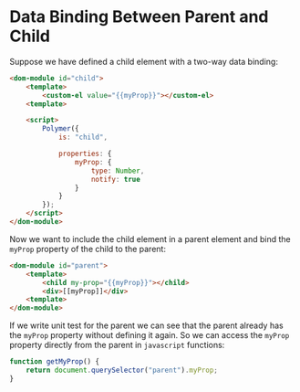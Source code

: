 # Data Binding Between Parent and Child

Suppose we have defined a child element with a two-way data binding:

```html
<dom-module id="child">
    <template>
        <custom-el value="{{myProp}}"></custom-el>
    <template>

    <script>
        Polymer({
            is: "child",

            properties: {
                myProp: {
                    type: Number,
                    notify: true
                }
            }
        });
    </script>
</dom-module>
```
Now we want to include the child element in a parent element and bind the `myProp` property of the child to the parent:

```html
<dom-module id="parent">
    <template>
        <child my-prop="{{myProp}}"></child>
        <div>[[myProp]]</div>
    <template>
</dom-module>
```

If we write unit test for the parent we can see that the parent already has the `myProp` property without defining it again. So we can access the `myProp` property directly from the parent in `javascript` functions:

```javascript
function getMyProp() {
    return document.querySelector("parent").myProp;
}
```
